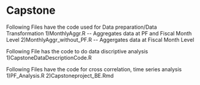 # Capstone
Following Files have the code used for Data preparation/Data Transformation
1)MonthlyAggr.R -- Aggregates data at PF and Fiscal Month Level
2)MonthlyAggr_without_PF.R -- Aggergates data at Fiscal Month Level

Following File has the code to do data discriptive analysis
1)CapstoneDataDescriptionCode.R

Following Files have the code for cross correlation, time series analysis
1)PF_Analysis.R
2)Capstoneproject_BE.Rmd

